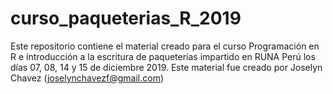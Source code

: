# curso_paqueterias_R_2019

Este repositorio contiene el material creado para el curso Programación en R e introducción a la escritura de paqueterías impartido en RUNA Perú los días 07, 08, 14 y 15 de diciembre 2019.
Este material fue creado por Joselyn Chavez (joselynchavezf@gmail.com)

